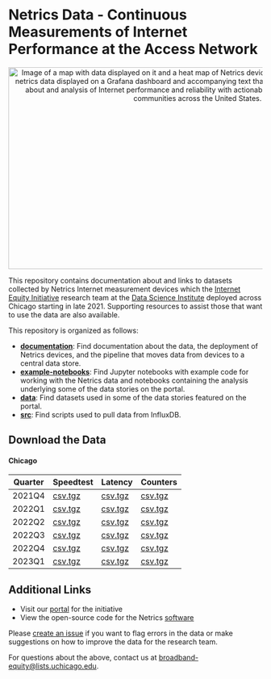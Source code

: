 # Netrics Data - Continuous Measurements of Internet Performance at the Access Network

<p align='center'><img src='assets/images/netrics-data-hero.jpg' width='750' height='400' alt='Image of a map with data displayed on it and a heat map of Netrics device deployments with some charts of netrics data displayed on a Grafana dashboard and accompanying text that says Internet Equity Initiative data about and analysis of Internet performance and reliability with actionable insights to address inequity in communities across the United States.' vertical-align='middle'></p>

This repository contains documentation about and links to datasets collected by Netrics Internet measurement devices which the [Internet Equity Initiative](https://internetequity.uchicago.edu/) research team at the [Data Science Institute](http://datascience.uchicago.edu/) deployed across Chicago starting in late 2021. Supporting resources to assist those that want to use the data are also available.

This repository is organized as follows:
- **[documentation](documentation)**: Find documentation about the data, the deployment of Netrics devices, and the pipeline that moves data from devices to a central data store.
- **[example-notebooks](example-notebooks)**: Find Jupyter notebooks with example code for working with the Netrics data and notebooks containing the analysis underlying some of the data stories on the portal.
- **[data](data)**: Find datasets used in some of the data stories featured on the portal.
- **[src](src)**: Find scripts used to pull data from InfluxDB.

## Download the Data

<!--
### [*Version 1.0*](https://github.com/chicago-cdac/netrics-data/releases/tag/netrics-data-1-0) (May 9, 2022)
### [*Version 1.1*](https://github.com/chicago-cdac/netrics-data/releases/tag/netrics-data-1-1) (July 22, 2022)
### [*Version 1.2*](https://github.com/chicago-cdac/netrics-data/releases/tag/netrics-data-1-2) (August 29, 2022)
### [*Version 1.3*](https://github.com/chicago-cdac/netrics-data/releases/tag/netrics-data-1-3) (October 3, 2022)
-->

#### Chicago

| Quarter | Speedtest | Latency | Counters |
| ---     | ---       | ---     | ---      |
| 2021Q4  | [csv.tgz](https://abbott.cs.uchicago.edu:8081/chicago/netrics_speedtest_2021Q4.tgz) | [csv.tgz](https://abbott.cs.uchicago.edu:8081/chicago/netrics_latency_2021Q4.tgz) | [csv.tgz](https://abbott.cs.uchicago.edu:8081/chicago/netrics_counter_2021Q4.tgz) |
| 2022Q1  | [csv.tgz](https://abbott.cs.uchicago.edu:8081/chicago/netrics_speedtest_2022Q1.tgz) | [csv.tgz](https://abbott.cs.uchicago.edu:8081/chicago/netrics_latency_2022Q1.tgz) | [csv.tgz](https://abbott.cs.uchicago.edu:8081/chicago/netrics_counter_2022Q1.tgz) |
| 2022Q2  | [csv.tgz](https://abbott.cs.uchicago.edu:8081/chicago/netrics_speedtest_2022Q2.tgz) | [csv.tgz](https://abbott.cs.uchicago.edu:8081/chicago/netrics_latency_2022Q2.tgz) | [csv.tgz](https://abbott.cs.uchicago.edu:8081/chicago/netrics_counter_2022Q2.tgz) |
| 2022Q3  | [csv.tgz](https://abbott.cs.uchicago.edu:8081/chicago/netrics_speedtest_2022Q3.tgz) | [csv.tgz](https://abbott.cs.uchicago.edu:8081/chicago/netrics_latency_2022Q3.tgz) | [csv.tgz](https://abbott.cs.uchicago.edu:8081/chicago/netrics_counter_2022Q3.tgz) |
| 2022Q4  | [csv.tgz](https://abbott.cs.uchicago.edu:8081/chicago/netrics_speedtest_2022Q4.tgz) | [csv.tgz](https://abbott.cs.uchicago.edu:8081/chicago/netrics_latency_2022Q4.tgz) | [csv.tgz](https://abbott.cs.uchicago.edu:8081/chicago/netrics_counter_2022Q4.tgz) | 
| 2023Q1  | [csv.tgz](https://abbott.cs.uchicago.edu:8081/chicago/netrics_speedtest_2023Q1.tgz) | [csv.tgz](https://abbott.cs.uchicago.edu:8081/chicago/netrics_latency_2023Q1.tgz) | [csv.tgz](https://abbott.cs.uchicago.edu:8081/chicago/netrics_counter_2023Q1.tgz) |

## Additional Links

- Visit our [portal](https://internetequity.uchicago.edu/) for the initiative
- View the open-source code for the Netrics [software](https://github.com/chicago-cdac/nm-exp-active-netrics)

Please [create an issue](https://github.com/chicago-cdac/netrics-data/issues) if you want to flag errors in the data or make suggestions on how to improve the data for the research team.

For questions about the above, contact us at [broadband-equity@lists.uchicago.edu](mailto:broadband-equity@lists.uchicago.edu).
